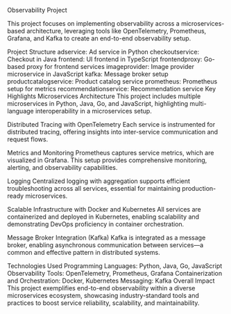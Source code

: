 Observability Project


This project focuses on implementing observability across a microservices-based architecture, leveraging tools like OpenTelemetry, Prometheus, Grafana, and Kafka to create an end-to-end observability setup.

Project Structure
adservice: Ad service in Python
checkoutservice: Checkout in Java
frontend: UI frontend in TypeScript
frontendproxy: Go-based proxy for frontend services
imageprovider: Image provider microservice in JavaScript
kafka: Message broker setup
productcatalogservice: Product catalog service
prometheus: Prometheus setup for metrics
recommendationservice: Recommendation service
Key Highlights
Microservices Architecture
This project includes multiple microservices in Python, Java, Go, and JavaScript, highlighting multi-language interoperability in a microservices setup.

Distributed Tracing with OpenTelemetry
Each service is instrumented for distributed tracing, offering insights into inter-service communication and request flows.

Metrics and Monitoring
Prometheus captures service metrics, which are visualized in Grafana. This setup provides comprehensive monitoring, alerting, and observability capabilities.

Logging
Centralized logging with aggregation supports efficient troubleshooting across all services, essential for maintaining production-ready microservices.

Scalable Infrastructure with Docker and Kubernetes
All services are containerized and deployed in Kubernetes, enabling scalability and demonstrating DevOps proficiency in container orchestration.

Message Broker Integration (Kafka)
Kafka is integrated as a message broker, enabling asynchronous communication between services—a common and effective pattern in distributed systems.

Technologies Used
Programming Languages: Python, Java, Go, JavaScript
Observability Tools: OpenTelemetry, Prometheus, Grafana
Containerization and Orchestration: Docker, Kubernetes
Messaging: Kafka
Overall Impact
This project exemplifies end-to-end observability within a diverse microservices ecosystem, showcasing industry-standard tools and practices to boost service reliability, scalability, and maintainability.

